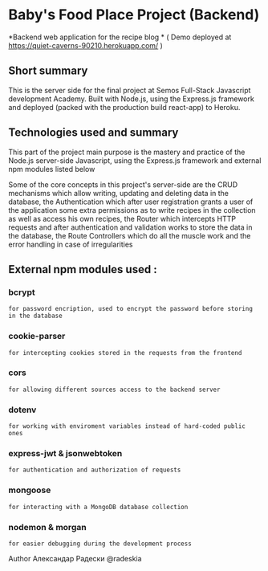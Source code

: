 # Baby's Food Place Project (Backend)

*Backend web application for the recipe blog *
( Demo deployed at https://quiet-caverns-90210.herokuapp.com/ )


## Short summary

This is the server side  for the final project at Semos Full-Stack Javascript development Academy. Built with Node.js, using the Express.js framework and deployed (packed with the production build react-app) to Heroku. 


## Technologies used and summary

This part of the project main purpose is the mastery and practice of the Node.js server-side Javascript, using the Express.js framework and external npm modules listed below

Some of the core concepts in this project's server-side are the CRUD mechanisms which allow writing, updating and deleting data in the database, the Authentication which after user registration grants a user of the application some extra permissions as to write recipes in the collection as well as access his own recipes, the Router which intercepts HTTP requests and after authentication and validation works to store the data in the database, the Route Controllers which do all the muscle work and the error handling in case of irregularities

## External npm modules used :

### bcrypt 
    for password encription, used to encrypt the password before storing in the database

### cookie-parser 
    for intercepting cookies stored in the requests from the frontend

### cors 
    for allowing different sources access to the backend server

### dotenv
    for working with enviroment variables instead of hard-coded public ones

### express-jwt & jsonwebtoken
    for authentication and authorization of requests

### mongoose
    for interacting with a MongoDB database collection

### nodemon & morgan
    for easier debugging during the development process


Author Александар Радески
@radeskia
